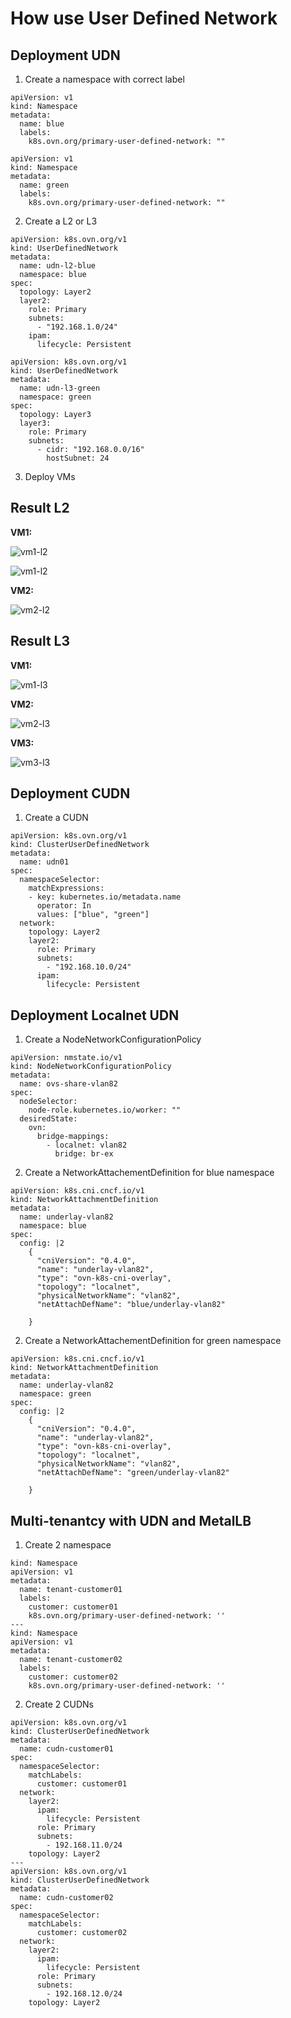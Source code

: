 # How use User Defined Network 


## Deployment UDN

1. Create a namespace with correct label
```
apiVersion: v1
kind: Namespace
metadata:
  name: blue
  labels:
    k8s.ovn.org/primary-user-defined-network: ""
```

```
apiVersion: v1
kind: Namespace
metadata:
  name: green
  labels:
    k8s.ovn.org/primary-user-defined-network: ""
```

2. Create a L2 or L3
```
apiVersion: k8s.ovn.org/v1
kind: UserDefinedNetwork
metadata:
  name: udn-l2-blue
  namespace: blue
spec:
  topology: Layer2
  layer2:
    role: Primary
    subnets:
      - "192.168.1.0/24"
    ipam:
      lifecycle: Persistent
```

```
apiVersion: k8s.ovn.org/v1
kind: UserDefinedNetwork
metadata:
  name: udn-l3-green
  namespace: green
spec:
  topology: Layer3
  layer3:
    role: Primary
    subnets:
      - cidr: "192.168.0.0/16"
        hostSubnet: 24
```

3. Deploy VMs


## Result L2

**VM1:**

![vm1-l2](images/vm1-l2.png)

![vm1-l2](images/vm1-l2-cli.png)

**VM2:**

![vm2-l2](images/vm2-l2.png)

## Result L3

**VM1:**

![vm1-l3](images/vm1-l3.png)

**VM2:**

![vm2-l3](images/vm2-l3.png)

**VM3:**

![vm3-l3](images/vm3-l3.png)


## Deployment CUDN

1. Create a CUDN
```
apiVersion: k8s.ovn.org/v1
kind: ClusterUserDefinedNetwork
metadata:
  name: udn01
spec:
  namespaceSelector: 
    matchExpressions:
    - key: kubernetes.io/metadata.name
      operator: In
      values: ["blue", "green"]
  network: 
    topology: Layer2 
    layer2: 
      role: Primary 
      subnets:
        - "192.168.10.0/24" 
      ipam:
        lifecycle: Persistent
```

## Deployment Localnet UDN

1. Create a NodeNetworkConfigurationPolicy
```
apiVersion: nmstate.io/v1
kind: NodeNetworkConfigurationPolicy
metadata:
  name: ovs-share-vlan82
spec:
  nodeSelector:
    node-role.kubernetes.io/worker: ""
  desiredState:
    ovn:
      bridge-mappings:
        - localnet: vlan82
          bridge: br-ex
```

2. Create a NetworkAttachementDefinition for blue namespace
```
apiVersion: k8s.cni.cncf.io/v1
kind: NetworkAttachmentDefinition
metadata:
  name: underlay-vlan82
  namespace: blue
spec:
  config: |2
    {
      "cniVersion": "0.4.0",
      "name": "underlay-vlan82",
      "type": "ovn-k8s-cni-overlay",
      "topology": "localnet",
      "physicalNetworkName": "vlan82",
      "netAttachDefName": "blue/underlay-vlan82"

    }
```

2. Create a NetworkAttachementDefinition for green namespace
```
apiVersion: k8s.cni.cncf.io/v1
kind: NetworkAttachmentDefinition
metadata:
  name: underlay-vlan82
  namespace: green
spec:
  config: |2
    {
      "cniVersion": "0.4.0",
      "name": "underlay-vlan82",
      "type": "ovn-k8s-cni-overlay",
      "topology": "localnet",
      "physicalNetworkName": "vlan82",
      "netAttachDefName": "green/underlay-vlan82"

    }
```


## Multi-tenantcy with UDN and MetalLB

1. Create 2 namespace
```
kind: Namespace
apiVersion: v1
metadata:
  name: tenant-customer01
  labels:
    customer: customer01
    k8s.ovn.org/primary-user-defined-network: ''
---
kind: Namespace
apiVersion: v1
metadata:
  name: tenant-customer02
  labels:
    customer: customer02
    k8s.ovn.org/primary-user-defined-network: ''
```

2. Create 2 CUDNs
```
apiVersion: k8s.ovn.org/v1
kind: ClusterUserDefinedNetwork
metadata:
  name: cudn-customer01
spec:
  namespaceSelector:
    matchLabels:
      customer: customer01
  network:
    layer2:
      ipam:
        lifecycle: Persistent
      role: Primary
      subnets:
        - 192.168.11.0/24
    topology: Layer2
---
apiVersion: k8s.ovn.org/v1
kind: ClusterUserDefinedNetwork
metadata:
  name: cudn-customer02
spec:
  namespaceSelector:
    matchLabels:
      customer: customer02
  network:
    layer2:
      ipam:
        lifecycle: Persistent
      role: Primary
      subnets:
        - 192.168.12.0/24
    topology: Layer2
```